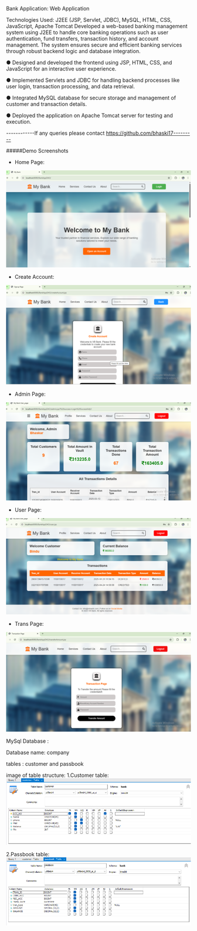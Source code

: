 Bank Application: Web Application

Technologies Used: J2EE (JSP, Servlet, JDBC), MySQL, HTML, CSS, JavaScript, Apache Tomcat
Developed a web-based banking management system using J2EE to handle core banking operations such as user authentication,
fund transfers, transaction history, and account management. The system ensures secure and efficient banking services through
robust backend logic and database integration.

● Designed and developed the frontend using JSP, HTML, CSS, and JavaScript for an interactive user
experience.

● Implemented Servlets and JDBC for handling backend processes like user login, transaction processing, and
data retrieval.

● Integrated MySQL database for secure storage and management of customer and transaction details.

● Deployed the application on Apache Tomcat server for testing and execution.

------------If any queries please contact https://github.com/bhaski17---------

#####Demo Screenshots

* Home Page:
<img src="https://github.com/bhaski17/BankDAOApplication/blob/master/arts/Screenshot%202025-04-22%20001638.png">

* Create Account:
<img src="https://github.com/bhaski17/BankDAOApplication/blob/master/arts/Screenshot%202025-04-22%20001813.png">

* Admin Page:
<img src="https://github.com/bhaski17/BankDAOApplication/blob/master/arts/Screenshot%202025-04-22%20002949.png">

* User Page:
<img src="https://github.com/bhaski17/BankDAOApplication/blob/master/arts/Screenshot%202025-04-24%20150031.png">

* Trans Page:
<img src="https://github.com/bhaski17/BankDAOApplication/blob/master/arts/Screenshot%202025-04-22%20003529.png">

MySql Database : 

Database name: company

tables : customer and passbook

image of table structure:
1.Customer table:
<img src ="https://github.com/bhaski17/BankDAOApplication/blob/master/arts/Screenshot%202025-04-22%20004140.png">

2.Passbook table:
<img src="https://github.com/bhaski17/BankDAOApplication/blob/master/arts/Screenshot%202025-04-22%20004200.png">


